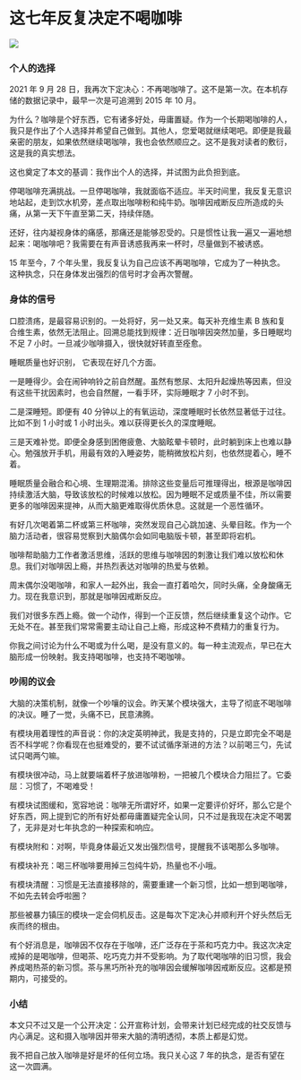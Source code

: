 # 这七年反复决定不喝咖啡

![](https://i.xue.cn/7c7d121.jpg)

### 个人的选择

2021 年 9 月 28 日，我再次下定决心：不再喝咖啡了。这不是第一次。在本机存储的数据记录中，最早一次是可追溯到 2015 年 10 月。

为什么？咖啡是个好东西，它有诸多好处，毋庸置疑。作为一个长期喝咖啡的人，我只是作出了个人选择并希望自己做到。其他人，您爱喝就继续喝吧。即便是我最亲密的朋友，如果依然继续喝咖啡，我也会依然顺应之。这不是我对读者的敷衍，这是我的真实想法。

这也奠定了本文的基调：我作出个人的选择，并试图为此负担到底。

停喝咖啡充满挑战。一旦停喝咖啡，我就面临不适应。半天时间里，我反复无意识地站起，走到饮水机旁，差点取出咖啡粉和纯牛奶。咖啡因戒断反应所造成的头痛，从第一天下午直至第二天，持续伴随。

还好，往内凝视身体的痛感，那痛还是能够忍受的。只是惯性让我一遍又一遍地想起来：喝咖啡吧？我需要在有声音诱惑我再来一杯时，尽量做到不被诱惑。

15 年至今，7 个年头里，我反复认为自己应该不再喝咖啡，它成为了一种执念。这种执念，只在身体发出强烈的信号时才会再次警醒。

### 身体的信号

口腔溃疡，是最容易识别的。一处将好，另一处又来。每天补充维生素 B 族和复合维生素，依然无法阻止。回溯总能找到规律：近日咖啡因突然加量，多日睡眠均不足 7 小时。一旦减少咖啡摄入，很快就好转直至痊愈。

睡眠质量也好识别， 它表现在好几个方面。

一是睡得少。会在闹钟响铃之前自然醒。虽然有憋尿、太阳升起燥热等因素，但没有这些干扰因素时，也会自然醒，一看手环，实际睡眠才 7 小时不到。

二是深睡短。即便有 40 分钟以上的有氧运动，深度睡眠时长依然显著低于过往。比如不到 1 小时或 1 小时出头。难以获得更长久的深度睡眠。

三是天难补觉。即便全身感到困倦疲惫、大脑眩晕卡顿时，此时躺到床上也难以静心。勉强放开手机，用最有效的入睡姿势，能稍微放松片刻，也依然提着心，睡不着。

睡眠质量会融合和心境、生理期混淆。排除这些变量后可推理得出，根源是咖啡因持续激活大脑，导致该放松的时候难以放松。因为睡眠不足或质量不佳，所以需要更多的咖啡因来提神，从而大脑更难取得优质休息。这就是一个恶性循环。

有好几次喝着第二杯或第三杯咖啡，突然发现自己心跳加速、头晕目眩。作为一个脑力活动者，很容易觉察到大脑偶尔会如同电脑版卡顿，甚至即将宕机。

咖啡帮助脑力工作者激活思维，活跃的思维与咖啡因的刺激让我们难以放松和休息。我们对咖啡因上瘾，并热烈表达对咖啡的热爱与依赖。

周末偶尔没喝咖啡，和家人一起外出，我会一直打着哈欠，同时头痛，全身酸痛无力。现在我意识到，那就是咖啡因戒断反应。

我们对很多东西上瘾。做一个动作，得到一个正反馈，然后继续重复这个动作。它无处不在。甚至我们常常需要主动让自己上瘾，形成这种不费精力的重复行为。

你我之间讨论为什么不喝或为什么喝，是没有意义的。每一种主流观点，早已在大脑形成一份映射。我支持喝咖啡，也支持不喝咖啡。

### 吵闹的议会

大脑的决策机制，就像一个吵嚷的议会。昨天某个模块强大，主导了彻底不喝咖啡的决议。睡了一觉，头痛不已，民意沸腾。

有模块用着理性的声音说：你的决定英明神武，我是支持的，只是立即完全不喝是否不科学呢？你看现在也挺难受的，要不试试循序渐进的方法？以前喝三勺，先试试只喝两勺嘛。

有模块很冲动，马上就要端着杯子放进咖啡粉，一把被几个模块合力阻拦了。它委屈：习惯了，不喝难受！

有模块试图缓和，宽容地说：咖啡无所谓好坏，如果一定要评价好坏，那么它是个好东西，网上提到它的所有好处都毋庸置疑完全认同，只不过是我现在决定不喝罢了，无非是对七年执念的一种探索和响应。

有模块附和：对啊，毕竟身体最近又发出强烈信号，提醒我不该喝那么多咖啡。

有模块补充：喝三杯咖啡要用掉三包纯牛奶，热量也不小哦。

有模块清醒：习惯是无法直接移除的，需要重建一个新习惯，比如一想到喝咖啡，不如先去转会呼啦圈？

那些被暴力镇压的模块一定会伺机反击。这是每次下定决心并顺利开个好头然后无疾而终的根由。

有个好消息是，咖啡因不仅存在于咖啡，还广泛存在于茶和巧克力中。我这次决定戒掉的是喝咖啡，但喝茶、吃巧克力并不受影响。为了取代喝咖啡的旧习惯，我会养成喝热茶的新习惯。茶与黑巧所补充的咖啡因会缓解咖啡因戒断反应。这都是预期内，可接受的。

### 小结

本文只不过又是一个公开决定：公开宣称计划，会带来计划已经完成的社交反馈与内心满足。这和摄入咖啡因并带来大脑的清明透彻，本质上都是幻觉。

我不把自己放入咖啡是好是坏的任何立场。我只关心这 7 年的执念，是否有望在这一次圆满。

<!---

tags: #健康 #执念 #不喝咖啡

created_at: 2021-09-28

updated_at: 2021-09-29

--->